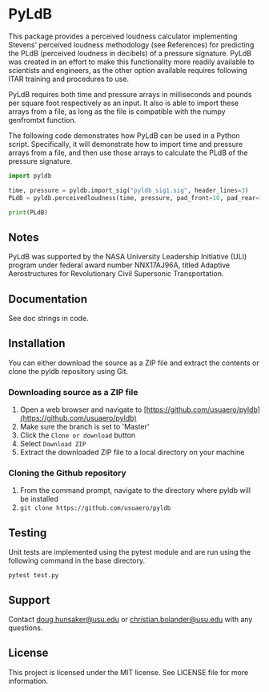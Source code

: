 # PyLdB

This package provides a perceived loudness calculator implementing Stevens' perceived loudness methodology (see
References) for predicting the PLdB (perceived loudness in decibels) of a pressure signature. PyLdB was created
in an effort to make this functionality more readily available to scientists and engineers, as the other option
available requires following ITAR training and procedures to use. 

PyLdB requires both time and pressure arrays in milliseconds and pounds per square foot respectively as an input.
It also is able to import these arrays from a file, as long as the file is compatible with the numpy genfromtxt
function.

The following code demonstrates how PyLdB can be used in a Python script. Specifically, it will demonstrate how
to import time and pressure arrays from a file, and then use those arrays to calculate the PLdB of the pressure
signature.

```python
import pyldb

time, pressure = pyldb.import_sig("pyldb_sig1.sig", header_lines=3)
PLdB = pyldb.perceivedloudness(time, pressure, pad_front=10, pad_rear=10)

print(PLdB)
```

## Notes

PyLdB was supported by the NASA University Leadership Initiative (ULI) program under federal award number
NNX17AJ96A, titled Adaptive Aerostructures for Revolutionary Civil Supersonic Transportation.

## Documentation

See doc strings in code.

## Installation

You can either download the source as a ZIP file and extract the contents or clone the pyldb repository using Git.

### Downloading source as a ZIP file

1. Open a web browser and navigate to [https://github.com/usuaero/pyldb](https://github.com/usuaero/pyldb)
2. Make sure the branch is set to 'Master'
3. Click the `Clone or download` button
4. Select `Download ZIP`
5. Extract the downloaded ZIP file to a local directory on your machine

### Cloning the Github repository

1. From the command prompt, navigate to the directory where pyldb will be installed
2. `git clone https://github.com/usuaero/pyldb`

## Testing

Unit tests are implemented using the pytest module and are run using the following command in the base directory.

`pytest test.py`

## Support

Contact doug.hunsaker@usu.edu or christian.bolander@usu.edu with any questions.

## License

This project is licensed under the MIT license. See LICENSE file for more information.      
